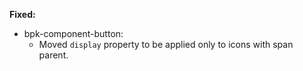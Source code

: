 **Fixed:**

- bpk-component-button:
  - Moved `display` property to be applied only to icons with span parent.